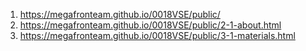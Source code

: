 1. <https://megafronteam.github.io/0018VSE/public/>
1. <https://megafronteam.github.io/0018VSE/public/2-1-about.html>
1. <https://megafronteam.github.io/0018VSE/public/3-1-materials.html>